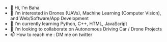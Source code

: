 - 👋 Hi, I’m Baha
- 👀 I’m interested in Drones (UAVs), Machine Learning (Computer Vision), and Web/Software/App Development
- 🌱 I’m currently learning Python, C++, HTML, JavaScript
- 💞️ I’m looking to collaborate on Autonomous Driving Car / Drone Projects
- 📫 How to reach me : DM me on twitter

<!---
bahau88/bahau88 is a ✨ special ✨ repository because its `README.md` (this file) appears on your GitHub profile.
You can click the Preview link to take a look at your changes.
--->
